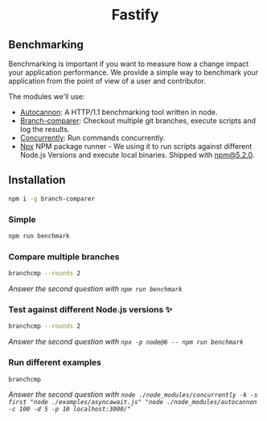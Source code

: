 <h1 align="center">Fastify</h1>

## Benchmarking
Benchmarking is important if you want to measure how a change impact your application performance. We provide a simple way to benchmark your application from the point of view of a user and contributor.

The modules we'll use:
- [Autocannon](https://github.com/mcollina/autocannon): A HTTP/1.1 benchmarking tool written in node.
- [Branch-comparer](https://github.com/StarpTech/branch-comparer): Checkout multiple git branches, execute scripts and log the results.
- [Concurrently](https://github.com/kimmobrunfeldt/concurrently): Run commands concurrently.
- [Npx](https://github.com/zkat/npx) NPM package runner - We using it to run scripts against different Node.js Versions and execute local binaries. Shipped with npm@5.2.0.

## Installation

```sh
npm i -g branch-comparer
```

### Simple
```sh
npm run benchmark
```

### Compare multiple branches
```sh
branchcmp --rounds 2
```
_Answer the second question with `npm run benchmark`_

### Test against different Node.js versions ✨
```sh
branchcmp --rounds 2
```
_Answer the second question with `npx -p node@6 -- npm run benchmark`_


### Run different examples

```sh
branchcmp
```
_Answer the second question with `node ./node_modules/concurrently -k -s first "node ./examples/asyncawait.js" "node ./node_modules/autocannon -c 100 -d 5 -p 10 localhost:3000/"`_ 

